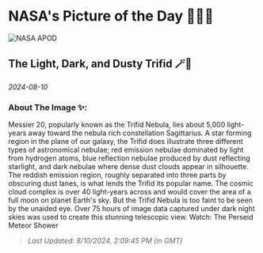 
# NASA's Picture of the Day 🧑‍🚀💫

  ![NASA APOD](https://apod.nasa.gov/apod/image/2408/M20OriginalLRGBHaO3S2_1500x1100.jpg)
  
  ## The Light, Dark, and Dusty Trifid 🪄🌌
  
  _2024-08-10_
  
  ### About The Image ✨: 
  
  Messier 20, popularly known as the Trifid Nebula, lies about 5,000 light-years away toward the nebula rich constellation Sagittarius. A star forming region in the plane of our galaxy, the Trifid does illustrate three different types of astronomical nebulae; red emission nebulae dominated by light from hydrogen atoms, blue reflection nebulae produced by dust reflecting starlight, and dark nebulae where dense dust clouds appear in silhouette. The reddish emission region, roughly separated into three parts by obscuring dust lanes, is what lends the Trifid its popular name. The cosmic cloud complex is over 40 light-years across and would cover the area of a full moon on planet Earth's sky. But the Trifid Nebula is too faint to be seen by the unaided eye. Over 75 hours of image data captured under dark night skies was used to create this stunning telescopic view.  Watch: The Perseid Meteor Shower
  
  
  
  > _Last Updated: 8/10/2024, 2:09:45 PM (in GMT)_
  